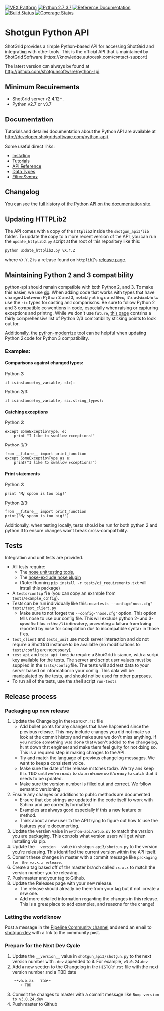 [![VFX Platform](https://img.shields.io/badge/vfxplatform-2020-blue.svg)](http://www.vfxplatform.com/)
[![Python 2.7 3.7](https://img.shields.io/badge/python-2.7%20%7C%203.7-blue.svg)](https://www.python.org/)
[![Reference Documentation](http://img.shields.io/badge/doc-reference-blue.svg)](http://developer.shotgridsoftware.com/python-api)
[![Build Status](https://dev.azure.com/shotgun-ecosystem/Python%20API/_apis/build/status/shotgunsoftware.python-api?branchName=master)](https://dev.azure.com/shotgun-ecosystem/Python%20API/_build/latest?definitionId=108&branchName=master)
[![Coverage Status](https://coveralls.io/repos/github/shotgunsoftware/python-api/badge.svg?branch=master)](https://coveralls.io/github/shotgunsoftware/python-api?branch=master)

# Shotgun Python API

ShotGrid provides a simple Python-based API for accessing ShotGrid and integrating with other tools. This is the official API that is maintained by ShotGrid Software (https://knowledge.autodesk.com/contact-support)

The latest version can always be found at http://github.com/shotgunsoftware/python-api

## Minimum Requirements

* ShotGrid server v2.4.12+.
* Python v2.7 or v3.7

## Documentation
Tutorials and detailed documentation about the Python API are available at http://developer.shotgridsoftware.com/python-api).

Some useful direct links:

* [Installing](http://developer.shotgridsoftware.com/python-api/installation.html)
* [Tutorials](http://developer.shotgridsoftware.com/python-api/cookbook/tutorials.html)
* [API Reference](http://developer.shotgridsoftware.com/python-api/reference.html)
* [Data Types](http://developer.shotgridsoftware.com/python-api/reference.html#data-types)
* [Filter Syntax](http://developer.shotgridsoftware.com/python-api/reference.html#filter-syntax)

## Changelog

You can see the [full history of the Python API on the documentation site](http://developer.shotgridsoftware.com/python-api/changelog.html).

## Updating HTTPLib2

The API comes with a copy of the `httplib2` inside the `shotgun_api3/lib` folder. To update the copy to a more recent version of the API, you can run the `update_httplib2.py` script at the root of this repository like this:

    python update_httplib2.py vX.Y.Z

where `vX.Y.Z` is a release found on `httplib2`'s [release page](https://github.com/httplib2/httplib2/releases).

## Maintaining Python 2 and 3 compatibility

python-api should remain compatible with both Python 2, and 3.  To make this easier, we use [six](https://six.readthedocs.io/).  When adding code that works with types that have changed between Python 2 and 3, notably strings and files, it's advisable to use the `six` types for casting and comparisons. Be sure to follow Python 2 and 3 compatible conventions in code, especially when raising or capturing exceptions and printing. While we don't use `future`, [this page](https://python-future.org/compatible_idioms.html) contains a fairly comprehensive list of Python 2/3 compatibility sticking points to look out for.

Additionally, the [python-modernize](https://python-modernize.readthedocs.io/en/latest/) tool can be helpful when updating Python 2 code for Python 3 compatibility.

### Examples:

#### Comparisons against changed types:

Python 2:

```
if isinstance(my_variable, str):
```

Python 2/3:

```
if isinstance(my_variable, six.string_types):
```

#### Catching exceptions

Python 2:

```
except SomeExceptionType, e:
    print "I like to swallow exceptions!"
```

Python 2/3:

```
from __future__ import print_function
except SomeExceptionType as e:
    print("I like to swallow exceptions!")
```

#### Print statements

Python 2:

```
print "My spoon is too big!"
```

Python 2/3:

```
from __future__ import print_function
print("My spoon is too big!")
```


Additionally, when testing locally, tests should be run for both python 2 and python 3 to ensure changes won't break cross-compatibility.

## Tests

Integration and unit tests are provided.

- All tests require:
    - The [nose unit testing tools](http://nose.readthedocs.org),
    - The [nose-exclude nose plugin](https://pypi.org/project/nose-exclude/)
    - (Note: Running `pip install -r tests/ci_requirements.txt` will install this package)
- A `tests/config` file (you can copy an example from `tests/example_config`).
- Tests can be run individually like this: `nosetests --config="nose.cfg" tests/test_client.py`
    - Make sure to not forget the `--config="nose.cfg"` option. This option tells nose to use our config file.  This will exclude python 2- and 3-specific files in the `/lib` directory, preventing a failure from being reported by nose for compilation due to incompatible syntax in those files.
- `test_client` and `tests_unit` use mock server interaction and do not require a ShotGrid instance to be available (no modifications to `tests/config` are necessary).
- `test_api` and `test_api_long` *do* require a ShotGrid instance, with a script key available for the tests. The server and script user values must be supplied in the `tests/config` file. The tests will add test data to your server based on information in your config. This data will be manipulated by the tests, and should not be used for other purposes.
- To run all of the tests, use the shell script `run-tests`.

## Release process

### Packaging up new release

1) Update the Changelog in the `HISTORY.rst` file
    - Add bullet points for any changes that have happened since the previous release. This may include changes you did not make so look at the commit history and make sure we don't miss anything. If you notice something was done that wasn't added to the changelog, hunt down that engineer and make them feel guilty for not doing so. This is a required step in making changes to the API.
    - Try and match the language of previous change log messages. We want to keep a consistent voice.
    - Make sure the date of the release matches today. We try and keep this TBD until we're ready to do a release so it's easy to catch that it needs to be updated.
    - Make sure the version number is filled out and correct. We follow semantic versioning.
2) Ensure any changes or additions to public methods are documented
    - Ensure that doc strings are updated in the code itself to work with Sphinx and are correctly formatted.
    - Examples are always good especially if this a new feature or method.
    - Think about a new user to the API trying to figure out how to use the features you're documenting.
3) Update the version value in `python-api/setup.py`  to match the version you are packaging. This controls what version users will get when installing via pip.
4) Update the `__version__` value in `shotgun_api3/shotgun.py` to the version you're releasing. This identified the current version within the API itself.
5) Commit these changes in master with a commit message like `packaging for the vx.x.x release`.
6) Create a tag based off of the master branch called `vx.x.x` to match the version number you're releasing.
7) Push master and your tag to Github.
8) Update the Releases page with your new release.
    - The release should already be there from your tag but if not, create a new one.
    - Add more detailed information regarding the changes in this release. This is a great place to add examples, and reasons for the change!

### Letting the world know
Post a message in the [Pipeline Community channel](https://community.shotgunsoftware.com/c/pipeline) and send an email to [shotgun-dev](https://groups.google.com/a/shotgunsoftware.com/forum/#!forum/shotgun-dev) with a link to the community post.

### Prepare for the Next Dev Cycle
1) Update the `__version__` value in `shotgun_api3/shotgun.py` to the next version number with `.dev` appended to it. For example, `v3.0.24.dev`
2) Add a new section to the Changelog in the `HISTORY.rst` file with the next version number and a TBD date
```
    **v3.0.24 - TBD**
       + TBD
```
3) Commit the changes to master with a commit message like `Bump version to v3.0.24.dev`
4) Push master to Github

